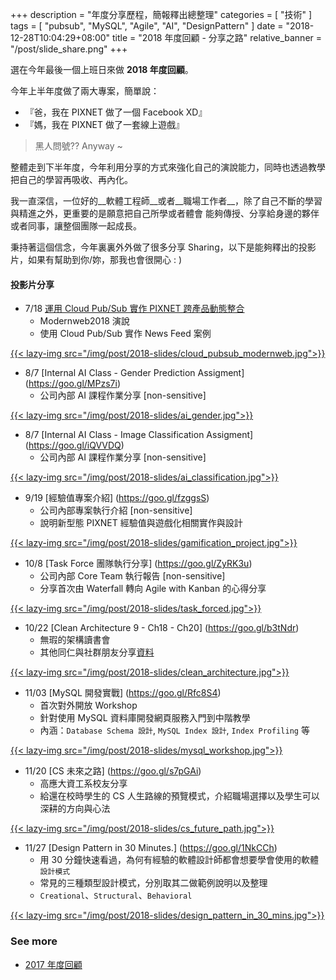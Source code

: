 +++
description = "年度分享歷程，簡報釋出總整理"
categories = [ "技術" ]
tags = [ "pubsub", "MySQL", "Agile", "AI", "DesignPattern" ]
date = "2018-12-28T10:04:29+08:00"
title = "2018 年度回顧 - 分享之路"
relative_banner = "/post/slide_share.png"
+++

選在今年最後一個上班日來做 **2018 年度回顧**。

今年上半年度做了兩大專案，簡單說：

<!--more-->

- 『爸，我在 PIXNET 做了一個 Facebook XD』
- 『媽，我在 PIXNET 做了一套線上遊戲』

>  黑人問號?? Anyway ~

整體走到下半年度，今年利用分享的方式來強化自己的演說能力，同時也透過教學把自己的學習再吸收、再內化。

我一直深信，一位好的__軟體工程師__或者__職場工作者__，除了自己不斷的學習與精進之外，更重要的是願意把自己所學或者體會
能夠傳授、分享給身邊的夥伴或者同事，讓整個團隊一起成長。

秉持著這個信念，今年裏裏外外做了很多分享 Sharing，以下是能夠釋出的投影片，如果有幫助到你/妳，那我也會很開心 : )


#### 投影片分享

- 7/18  [運用 Cloud Pub/Sub 實作 PIXNET 跨產品動態整合](https://goo.gl/nKMh5X)
    - Modernweb2018 演說
    - 使用 Cloud Pub/Sub 實作 News Feed 案例

<a href="https://goo.gl/nKMh5X" target="_blank" rel="noopener">
{{< lazy-img src="/img/post/2018-slides/cloud_pubsub_modernweb.jpg">}}
</a>

- 8/7   [Internal AI Class - Gender Prediction Assigment] (https://goo.gl/MPzs7i)
    - 公司內部 AI 課程作業分享 [non-sensitive]

<a href="https://goo.gl/MPzs7i" target="_blank" rel="noopener">
{{< lazy-img src="/img/post/2018-slides/ai_gender.jpg">}}
</a>

- 8/7   [Internal AI Class - Image Classification Assigment] (https://goo.gl/iQVVDQ)
    - 公司內部 AI 課程作業分享 [non-sensitive]

<a href="https://goo.gl/iQVVDQ" target="_blank" rel="noopener">
{{< lazy-img src="/img/post/2018-slides/ai_classification.jpg">}}
</a>

- 9/19  [經驗值專案介紹] (https://goo.gl/fzggsS)
    - 公司內部專案執行介紹 [non-sensitive]
    - 說明新型態 PIXNET 經驗值與遊戲化相關實作與設計

<a href="https://goo.gl/fzggsS" target="_blank" rel="noopener">
{{< lazy-img src="/img/post/2018-slides/gamification_project.jpg">}}
</a>

- 10/8  [Task Force  團隊執行分享] (https://goo.gl/ZyRK3u)
    - 公司內部 Core Team 執行報告 [non-sensitive]
    - 分享首次由 Waterfall 轉向 Agile with Kanban 的心得分享

<a href="https://goo.gl/ZyRK3u" target="_blank" rel="noopener">
{{< lazy-img src="/img/post/2018-slides/task_forced.jpg">}}
</a>

- 10/22 [Clean Architecture 9 - Ch18 - Ch20] (https://goo.gl/b3tNdr)
    - 無瑕的架構讀書會
    - 其他同仁與社群朋友分享[資料](https://docs.google.com/spreadsheets/d/1gR-PC_VervfsURC9os21AJA3fByCn1aI1Z_LIZotBQA/edit#gid=0)

<a href="https://goo.gl/b3tNdr" target="_blank" rel="noopener">
{{< lazy-img src="/img/post/2018-slides/clean_architecture.jpg">}}
</a>

- 11/03 [MySQL 開發實戰] (https://goo.gl/Rfc8S4)
    - 首次對外開放 Workshop
    - 針對使用 MySQL 資料庫開發網頁服務入門到中階教學
    - 內涵：`Database Schema 設計`, `MySQL Index 設計`, `Index Profiling` 等

<a href="https://goo.gl/Rfc8S4" target="_blank" rel="noopener">
{{< lazy-img src="/img/post/2018-slides/mysql_workshop.jpg">}}
</a>

- 11/20 [CS 未來之路] (https://goo.gl/s7pGAi)
    - 高應大資工系校友分享
    - 給還在校時學生的 CS 人生路線的預覽模式，介紹職場選擇以及學生可以深耕的方向與心法

<a href="https://goo.gl/s7pGAi" target="_blank" rel="noopener">
{{< lazy-img src="/img/post/2018-slides/cs_future_path.jpg">}}
</a>

- 11/27 [Design Pattern in 30 Minutes.] (https://goo.gl/1NkCCh)
    - 用 30 分鐘快速看過，為何有經驗的軟體設計師都會想要學會使用的軟體 `設計模式`
    - 常見的三種類型設計模式，分別取其二做範例說明以及整理
    - `Creational`、`Structural`、`Behavioral`

<a href="https://goo.gl/1NkCCh" target="_blank" rel="noopener">
{{< lazy-img src="/img/post/2018-slides/design_pattern_in_30_mins.jpg">}}
</a>

### <span class="text-success">__See more__</span>
- [2017 年度回顧](/kpi_review)

